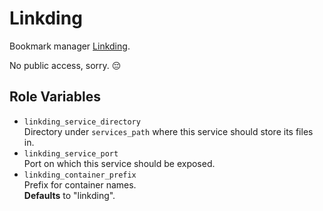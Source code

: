 Linkding
=========

Bookmark manager [Linkding](https://github.com/sissbruecker/linkding).

No public access, sorry. 😔

Role Variables
--------------

- `linkding_service_directory`<br/>
   Directory under `services_path` where this service should store its files in.
- `linkding_service_port`<br/>
   Port on which this service should be exposed.
- `linkding_container_prefix`<br/>
   Prefix for container names.<br/>**Defaults** to "linkding".
